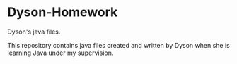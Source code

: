 # Dyson-Homework
Dyson's java files.

This repository contains java files created and written by Dyson when she is learning Java under my supervision.
